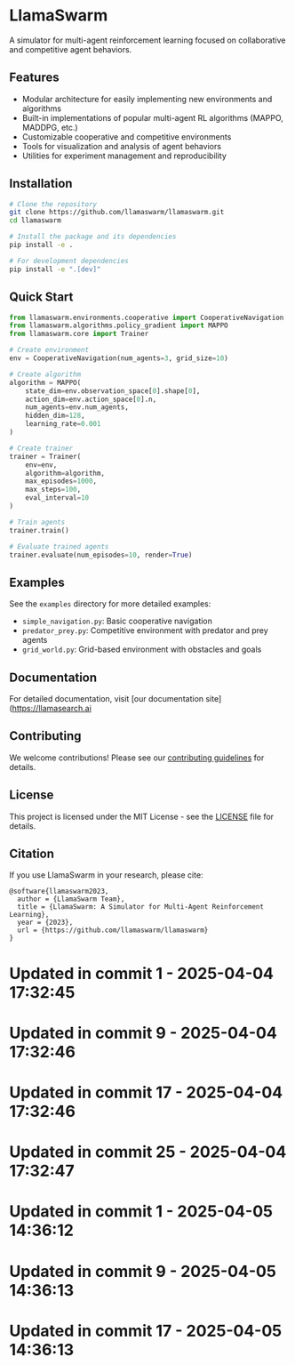 # LlamaSwarm

A simulator for multi-agent reinforcement learning focused on collaborative and competitive agent behaviors.

## Features

- Modular architecture for easily implementing new environments and algorithms
- Built-in implementations of popular multi-agent RL algorithms (MAPPO, MADDPG, etc.)
- Customizable cooperative and competitive environments
- Tools for visualization and analysis of agent behaviors
- Utilities for experiment management and reproducibility

## Installation

```bash
# Clone the repository
git clone https://github.com/llamaswarm/llamaswarm.git
cd llamaswarm

# Install the package and its dependencies
pip install -e .

# For development dependencies
pip install -e ".[dev]"
```

## Quick Start

```python
from llamaswarm.environments.cooperative import CooperativeNavigation
from llamaswarm.algorithms.policy_gradient import MAPPO
from llamaswarm.core import Trainer

# Create environment
env = CooperativeNavigation(num_agents=3, grid_size=10)

# Create algorithm
algorithm = MAPPO(
    state_dim=env.observation_space[0].shape[0],
    action_dim=env.action_space[0].n,
    num_agents=env.num_agents,
    hidden_dim=128,
    learning_rate=0.001
)

# Create trainer
trainer = Trainer(
    env=env,
    algorithm=algorithm,
    max_episodes=1000,
    max_steps=100,
    eval_interval=10
)

# Train agents
trainer.train()

# Evaluate trained agents
trainer.evaluate(num_episodes=10, render=True)
```

## Examples

See the `examples` directory for more detailed examples:

- `simple_navigation.py`: Basic cooperative navigation
- `predator_prey.py`: Competitive environment with predator and prey agents
- `grid_world.py`: Grid-based environment with obstacles and goals

## Documentation

For detailed documentation, visit [our documentation site](https://llamasearch.ai

## Contributing

We welcome contributions! Please see our [contributing guidelines](CONTRIBUTING.md) for details.

## License

This project is licensed under the MIT License - see the [LICENSE](LICENSE) file for details.

## Citation

If you use LlamaSwarm in your research, please cite:

```
@software{llamaswarm2023,
  author = {LlamaSwarm Team},
  title = {LlamaSwarm: A Simulator for Multi-Agent Reinforcement Learning},
  year = {2023},
  url = {https://github.com/llamaswarm/llamaswarm}
}
``` 
# Updated in commit 1 - 2025-04-04 17:32:45

# Updated in commit 9 - 2025-04-04 17:32:46

# Updated in commit 17 - 2025-04-04 17:32:46

# Updated in commit 25 - 2025-04-04 17:32:47

# Updated in commit 1 - 2025-04-05 14:36:12

# Updated in commit 9 - 2025-04-05 14:36:13

# Updated in commit 17 - 2025-04-05 14:36:13
